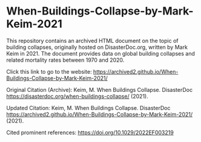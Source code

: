 # When-Buildings-Collapse-by-Mark-Keim-2021
This repository contains an archived HTML document on the topic of building collapses, originally hosted on DisasterDoc.org, written by Mark Keim in 2021. The document provides data on global building collapses and related mortality rates between 1970 and 2020.


Click this link to go to the website: https://archived2.github.io/When-Buildings-Collapse-by-Mark-Keim-2021/


Original Citation (Archive): Keim, M. When Buildings Collapse. DisasterDoc https://disasterdoc.org/when-buildings-collapse/ (2021).

Updated Citation: Keim, M. When Buildings Collapse. DisasterDoc https://archived2.github.io/When-Buildings-Collapse-by-Mark-Keim-2021/ (2021).

Cited prominent references: https://doi.org/10.1029/2022EF003219
